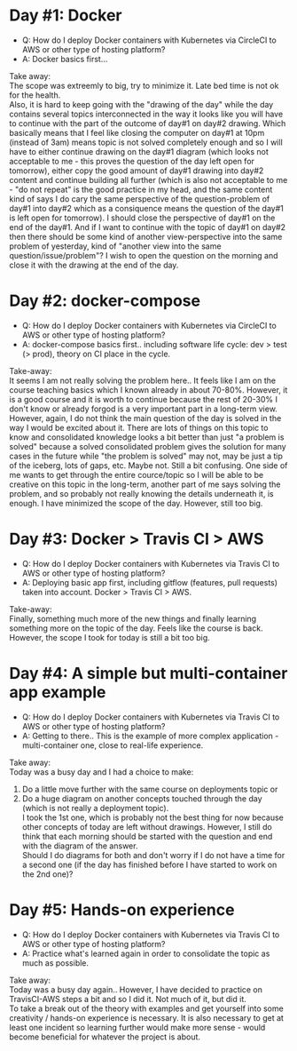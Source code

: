 # Day #1: Docker

- Q: How do I deploy Docker containers with Kubernetes via CircleCI to AWS or other type of hosting platform?
- A: Docker basics first...

Take away:  
The scope was extreemly to big, try to minimize it. Late bed time is not ok for the health.  
Also, it is hard to keep going with the "drawing of the day" while the day contains several topics interconnected in the way it looks like you will have to continue with the part of the outcome of day#1 on day#2 drawing. Which basically means that I feel like closing the computer on day#1 at 10pm (instead of 3am) means topic is not solved completely enough and so I will have to either continue drawing on the day#1 diagram (which looks not acceptable to me - this proves the question of the day left open for tomorrow), either copy the good amount of day#1 drawing into day#2 content and continue building all further (which is also not acceptable to me - "do not repeat" is the good practice in my head, and the same content kind of says I do cary the same perspective of the question-problem of day#1 into day#2 which as a consiquence means the question of the day#1 is left open for tomorrow). I should close the perspective of day#1 on the end of the day#1. And if I want to continue with the topic of day#1 on day#2 then there should be some kind of another view-perspective into the same problem of yesterday, kind of "another view into the same question/issue/problem"? I wish to open the question on the morning and close it with the drawing at the end of the day.


# Day #2: docker-compose

- Q: How do I deploy Docker containers with Kubernetes via CircleCI to AWS or other type of hosting platform?
- A: docker-compose basics first.. including software life cycle: dev > test (> prod), theory on CI place in the cycle.

Take-away:  
It seems I am not really solving the problem here.. It feels like I am on the course teaching basics which I known already in about 70-80%. However, it is a good course and it is worth to continue because the rest of 20-30% I don't know or already forgod is a very important part in a long-term view. However, again, I do not think the main question of the day is solved in the way I would be excited about it. There are lots of things on this topic to know and consolidated knowledge looks a bit better than just "a problem is solved" because a solved consolidated problem gives the solution for many cases in the future while "the problem is solved" may not, may be just a tip of the iceberg, lots of gaps, etc. Maybe not. Still a bit confusing. One side of me wants to get through the entire cource/topic so I will be able to be creative on this topic in the long-term, another part of me says solving the problem, and so probably not really knowing the details underneath it, is enough.
I have minimized the scope of the day. However, still too big.  


# Day #3: Docker > Travis CI > AWS

- Q: How do I deploy Docker containers with Kubernetes via Travis CI to AWS or other type of hosting platform?
- A: Deploying basic app first, including gitflow (features, pull requests) taken into account. Docker > Travis CI > AWS.

Take-away:  
Finally, something much more of the new things and finally learning something more on the topic of the day. Feels like the course is back. However, the scope I took for today is still a bit too big.  


# Day #4: A simple but multi-container app example

- Q: How do I deploy Docker containers with Kubernetes via Travis CI to AWS or other type of hosting platform?
- A: Getting to there.. This is the example of more complex application - multi-container one, close to real-life experience.

Take away:  
Today was a busy day and I had a choice to make:  
1) Do a little move further with the same course on deployments topic or  
2) Do a huge diagram on another concepts touched through the day (which is not really a deployment topic).  
I took the 1st one, which is probably not the best thing for now because other concepts of today are left without drawings. 
However, I still do think that each morning should be started with the question and end with the diagram of the answer.  
Should I do diagrams for both and don't worry if I do not have a time for a second one (if the day has finished before I have started to work on the 2nd one)?   


# Day #5: Hands-on experience

- Q: How do I deploy Docker containers with Kubernetes via Travis CI to AWS or other type of hosting platform?
- A: Practice what's learned again in order to consolidate the topic as much as possible.

Take away:  
Today was a busy day again.. However, I have decided to practice on TravisCI-AWS steps a bit and so I did it. Not much of it, but did it.  
To take a break out of the theory with examples and get yourself into some creativity / hands-on experience is necessary. It is also necessary to get at least one incident so learning further would make more sense - would become beneficial for whatever the project is about.  


